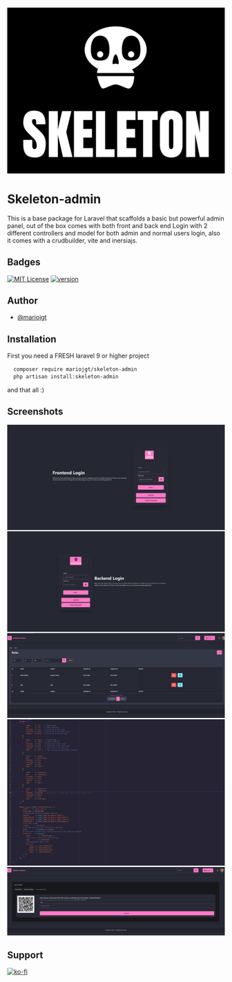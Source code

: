 
![Logo](https://raw.githubusercontent.com/mariojgt/skeleton-admin/master/Publish/Art/logo.png)


# Skeleton-admin

This is a base package for Laravel that scaffolds a basic but powerful admin panel, out of the box comes with both front and back end
Login with 2 different controllers and model for both admin and normal users login, also it comes with a crudbuilder, vite and inersiajs.




## Badges


[![MIT License](https://img.shields.io/badge/License-MIT-green.svg)](https://choosealicense.com/licenses/mit/)
[![version](https://img.shields.io/packagist/v/mariojgt/skeleton-admin?style=for-the-badge)](http://www.gnu.org/licenses/agpl-3.0)

## Author

- [@mariojgt](https://github.com/mariojgt)


## Installation

First you need a FRESH laravel 9 or higher project

```bash
  composer require mariojgt/skeleton-admin
  php artisan install:skeleton-admin
```
and that all :)
## Screenshots

![App Screenshot](https://raw.githubusercontent.com/mariojgt/skeleton-admin/master/Publish/Showcase/1.png)
![App Screenshot](https://raw.githubusercontent.com/mariojgt/skeleton-admin/master/Publish/Showcase/2.png)
![App Screenshot](https://raw.githubusercontent.com/mariojgt/skeleton-admin/master/Publish/Showcase/3.png)
![App Screenshot](https://raw.githubusercontent.com/mariojgt/skeleton-admin/master/Publish/Showcase/4.png)
![App Screenshot](https://raw.githubusercontent.com/mariojgt/skeleton-admin/master/Publish/Showcase/5.png)

## Support

[![ko-fi](https://ko-fi.com/img/githubbutton_sm.svg)](https://ko-fi.com/D1D5EJZ3P)

